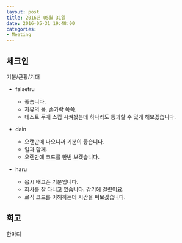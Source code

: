 ```yaml
---
layout: post
title: 2016년 05월 31일
date: 2016-05-31 19:48:00
categories:
- Meeting
---
```


## 체크인

기분/근황/기대

* falsetru
  * 좋습니다.
  * 자유의 몸. 손가락 쪽쪽.
  * 테스트 두개 스킵 시켜놨는데 하나라도 통과할 수 있게 해보겠습니다.

* dain
  * 오랜만에 나오니까 기분이 좋습니다.
  * 일과 함께.
  * 오랜만에 코드를 한번 보겠습니다.

* haru
  * 몹시 배고픈 기분입니다.
  * 회사를 잘 다니고 있습니다. 감기에 걸렸어요.
  * 로직 코드를 이해하는데 시간을 써보겠습니다.

## 회고

한마디

